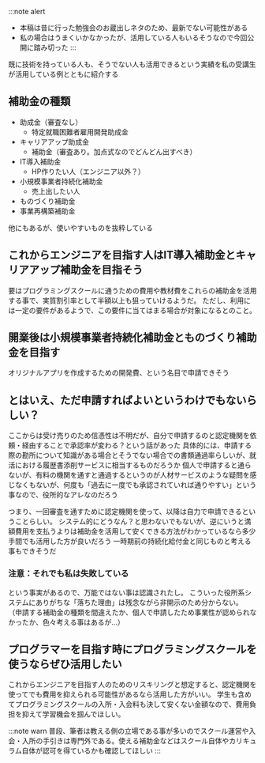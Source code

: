 
:::note alert
- 本稿は昔に行った勉強会のお蔵出しネタのため、最新でない可能性がある
- 私の場合はうまくいかなかったが、活用している人もいるそうなので今回公開に踏み切った
:::

既に技術を持っている人も、そうでない人も活用できるという実績を私の受講生が活用している例とともに紹介する

## 補助金の種類
- 助成金（審査なし）
  - 特定就職困難者雇用開発助成金
- キャリアアップ助成金
  - 補助金（審査あり。加点式なのでどんどん出すべき）
- IT導入補助金
  - HP作りたい人（エンジニア以外？）
- 小規模事業者持続化補助金
  - 売上出したい人
- ものづくり補助金
- 事業再構築補助金

他にもあるが、使いやすいものを抜粋している

## これからエンジニアを目指す人はIT導入補助金とキャリアアップ補助金を目指そう
要はプログラミングスクールに通うための費用や教材費をこれらの補助金を活用する事で、実質割引率として半額以上も狙っていけるようだ。
ただし、利用には一定の要件があるようで、この要件に当てはまる場合が対象になるとのこと。

## 開業後は小規模事業者持続化補助金とものづくり補助金を目指す
オリジナルアプリを作成するための開発費、という名目で申請できそう

## とはいえ、ただ申請すればよいというわけでもないらしい？
ここからは受け売りのため信憑性は不明だが、自分で申請するのと認定機関を依頼・経由することで承認率が変わる？という話があった
具体的には、申請する際の勘所について知識がある場合とそうでない場合での書類通過率らしいが、就活における履歴書添削サービスに相当するものだろうか
個人で申請すると通らないが、有料の機関を通すと通過するというのが人材サービスのような疑問を感じなくもないが、何度も「過去に一度でも承認されていれば通りやすい」という事なので、役所的なアレなのだろう

つまり、一回審査を通すために認定機関を使って、以降は自力で申請できるということらしい。
システム的にどうなん？と思わないでもないが、逆にいうと満額費用を支払うよりは補助金を活用して安くできる方法がわかっているなら多少手間でも活用した方が良いだろう
一時期前の持続化給付金と同じものと考える事もできそうだ

### 注意：それでも私は失敗している
という事実があるので、万能ではない事は認識されたし。
こういった役所系システムにありがちな「落ちた理由」は残念ながら非開示のため分からない。
（申請する補助金の種類を間違えたか、個人で申請したため事業性が認められなかったか、色々考える事はあるが…）

## プログラマーを目指す時にプログラミングスクールを使うならぜひ活用したい
これからエンジニアを目指す人のためのリスキリングと想定すると、認定機関を使ってでも費用を抑えられる可能性があるなら活用した方がいい。
学生も含めてプログラミングスクールの入所・入会料も決して安くない金額なので、費用負担を抑えて学習機会を掴んでほしい。

:::note warn
普段、筆者は教える側の立場である事が多いのでスクール運営や入会・入所の手引きは専門外である。使える補助金などはスクール自体やカリキュラム自体が認可を得ているかも確認してほしい
:::
